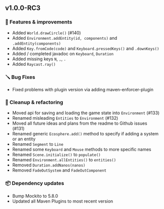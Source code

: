 ## v1.0.0-RC3


### 🚀 Features & improvements

- Added `World.drawCircle()` (#140)
- Added `Environment.addEntity(id, components)` and `.addEntity(components)`
- Added `Key.fromCode(code)` and `Keyboard.pressedKeys()` and `.downKeys()`
- Added / completed javadoc on `Keyboard`, `Duration`
- Added missing keys `N`, `,`, `.`
- Added `Raycast.ray()`

### 🪛 Bug Fixes

- Fixed problems with plugin version via adding maven-enforcer-plugin

### 🧽 Cleanup & refactoring

- Moved api for saving and loading the game state into `Environment` (#133)
- Renamed misleading `Entities` to `Environment` (#132)
- Moved all future ideas and plans from the readme to Github issues (#131)
- Renamed generic `Ecosphere.add()` method to specify if adding a system or an entity
- Renamed `Segment` to `Line`
- Renamed some `Keyboard` and `Mouse` methods to more specific names
- Renamed `Scene.initialize()` to `populate()`
- Renamed `Environment.allEntities()` to `entities()`
- Removed `Duration.addNanos(nanos)`
- Removed `FadeOutSystem` and `FadeOutComponent`

### 📦 Dependency updates

- Bump Mockito to 5.8.0
- Updated all Maven Plugins to most recent version